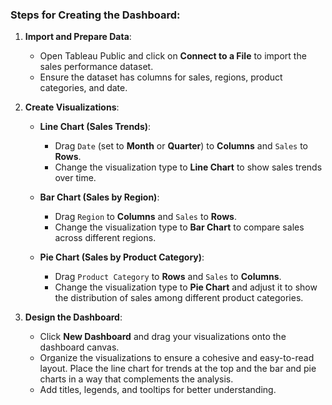 ### Steps for Creating the Dashboard:

1. **Import and Prepare Data**:

   - Open Tableau Public and click on **Connect to a File** to import the sales performance dataset.
   - Ensure the dataset has columns for sales, regions, product categories, and date.

2. **Create Visualizations**:

   - **Line Chart (Sales Trends)**:

     - Drag `Date` (set to **Month** or **Quarter**) to **Columns** and `Sales` to **Rows**.
     - Change the visualization type to **Line Chart** to show sales trends over time.

   - **Bar Chart (Sales by Region)**:

     - Drag `Region` to **Columns** and `Sales` to **Rows**.
     - Change the visualization type to **Bar Chart** to compare sales across different regions.

   - **Pie Chart (Sales by Product Category)**:
     - Drag `Product Category` to **Rows** and `Sales` to **Columns**.
     - Change the visualization type to **Pie Chart** and adjust it to show the distribution of sales among different product categories.

3. **Design the Dashboard**:

   - Click **New Dashboard** and drag your visualizations onto the dashboard canvas.
   - Organize the visualizations to ensure a cohesive and easy-to-read layout. Place the line chart for trends at the top and the bar and pie charts in a way that complements the analysis.
   - Add titles, legends, and tooltips for better understanding.
